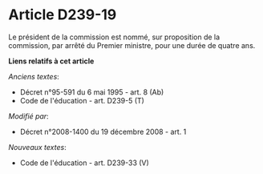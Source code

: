 # Article D239-19

Le président de la commission est nommé, sur proposition de la commission, par arrêté du Premier ministre, pour une durée de
quatre ans.

**Liens relatifs à cet article**

_Anciens textes_:

  - Décret n°95-591 du 6 mai 1995 - art. 8 (Ab)
  - Code de l'éducation - art. D239-5 (T)

_Modifié par_:

  - Décret n°2008-1400 du 19 décembre 2008 - art. 1

_Nouveaux textes_:

  - Code de l'éducation - art. D239-33 (V)
